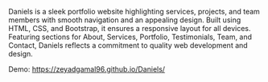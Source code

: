 Daniels is a sleek portfolio website highlighting services, projects, and team members with smooth navigation and an appealing design. Built using HTML, CSS, and Bootstrap, it ensures a responsive layout for all devices. Featuring sections for About, Services, Portfolio, Testimonials, Team, and Contact, Daniels reflects a commitment to quality web development and design.

Demo: https://zeyadgamal96.github.io/Daniels/
